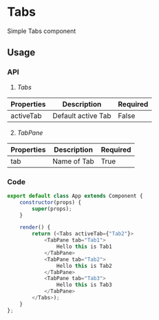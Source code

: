 
# Tabs

Simple Tabs component

## Usage

### API

1. *Tabs*

| Properties  | Description         | Required |
|-------------|---------------------|----------|
| activeTab   | Default active Tab  | False    |


2. *TabPane*

| Properties  | Description         | Required |
|-------------|---------------------|----------|
| tab         | Name of Tab         | True     |

### Code

```javascript
export default class App extends Component {
    constructor(props) {
        super(props);
    }

    render() {
        return (<Tabs activeTab={"Tab2"}>
            <TabPane tab="Tab1">
                Hello this is Tab1
            </TabPane>
            <TabPane tab="Tab2">
                Hello this is Tab2
            </TabPane>
            <TabPane tab="Tab3">
                Hello this is Tab3
            </TabPane>
        </Tabs>);
    }
};
```

